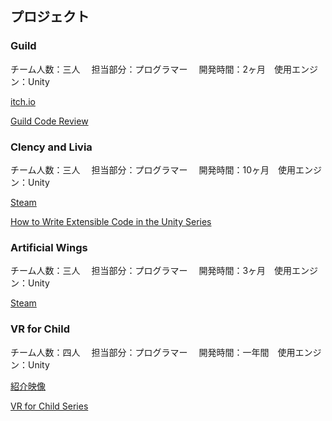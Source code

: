 ## プロジェクト

### Guild

チーム人数：三人　 担当部分：プログラマー　 開発時間：2ヶ月　使用エンジン：Unity

[itch.io](https://lulubearstudio.itch.io/guild-after-real)

[Guild Code Review](https://medium.com/@ShailaRuza70245/guild-afterreal-code-review-72be30a2894d)

### Clency and Livia

チーム人数：三人　 担当部分：プログラマー　 開発時間：10ヶ月　使用エンジン：Unity

[Steam](https://store.steampowered.com/app/2143620/_/)

[How to Write Extensible Code in the Unity Series](https://medium.com/@ShailaRuza70245/list/how-to-write-extensible-code-in-unity-3f13e91e06a7)

### Artificial Wings

チーム人数：三人　 担当部分：プログラマー　 開発時間：3ヶ月　使用エンジン：Unity

[Steam](https://store.steampowered.com/app/2381320/_Artificial_Wings/)

### VR for Child

チーム人数：四人　 担当部分：プログラマー　 開発時間：一年間　使用エンジン：Unity

[紹介映像](https://www.youtube.com/watch?v=jOpjzl3DcKU)

[VR for Child Series](https://medium.com/@ShailaRuza70245/list/vr-for-child-90396da4ca65)
